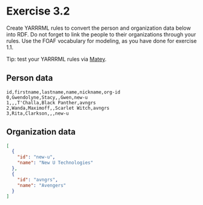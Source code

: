 # Exercise 3.2

Create YARRRML rules to convert the person and organization data below into RDF.
Do not forget to link the people to their organizations through your rules.
Use the FOAF vocabulary for modeling, as you have done for exercise 1.1.

Tip: test your YARRRML rules via [Matey](https://rml.io/yarrrml/matey/).

## Person data

```csv
id,firstname,lastname,name,nickname,org-id
0,Gwendolyne,Stacy,,Gwen,new-u
1,,,T'Challa,Black Panther,avngrs
2,Wanda,Maximoff,,Scarlet Witch,avngrs
3,Rita,Clarkson,,,new-u
```

## Organization data

```json
[
  {
    "id": "new-u",
    "name": "New U Technologies"
  },
  {
    "id": "avngrs",
    "name": "Avengers"
  }
]
```

